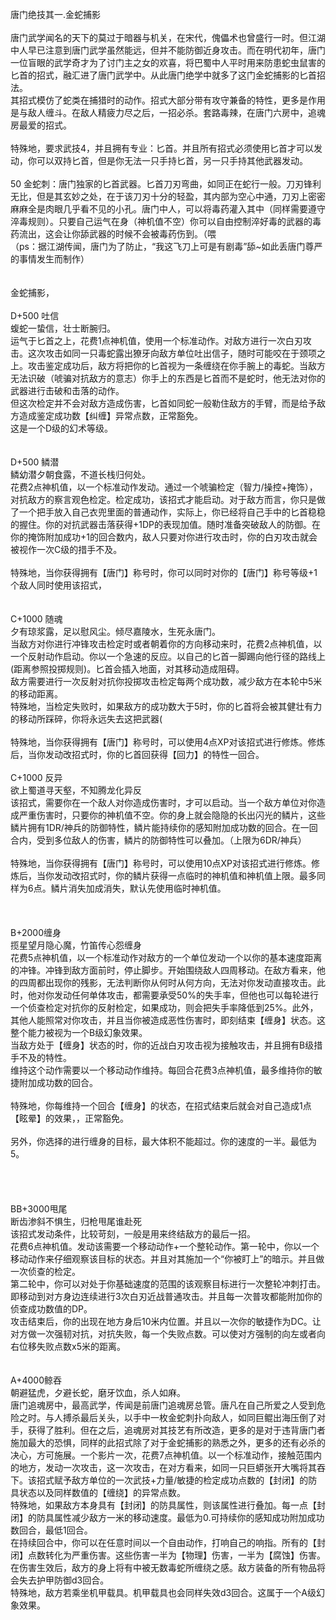 <title>金蛇捕影</title>
<meta name="GENERATOR" content="WinCHM">
<meta http-equiv="Content-Type" content="text/html; charset=gb2312">
<br>唐门绝技其一.金蛇捕影
<br>
<br>唐门武学闻名的天下的莫过于暗器与机关，在宋代，傀儡术也曾盛行一时。但江湖中人早已注意到唐门武学虽然能远，但并不能防御近身攻击。而在明代初年，唐门一位盲眼的武学奇才为了讨门主之女的欢喜，将巴蜀中人平时用来防患蛇虫鼠害的匕首的招式，融汇进了唐门武学中。从此唐门绝学中就多了这门金蛇捕影的匕首招法。
<br>其招式模仿了蛇类在捕猎时的动作。招式大部分带有攻守兼备的特性，更多是作用是与敌人缠斗。在敌人精疲力尽之后，一招必杀。套路毒辣，在唐门六房中，追魂房最爱的招式。
<br>
<br>特殊地，要求武技4，并且拥有专业：匕首。并且所有招式必须使用匕首才可以发动，你可以双持匕首，但是你无法一只手持匕首，另一只手持其他武器发动。
<br>
<br>50 金蛇刺：唐门独家的匕首武器。匕首刀刃弯曲，如同正在蛇行一般。刀刃锋利无比，但是其玄妙之处，在于该刀刃十分的轻盈，其内部为空心中通，刀刃上密密麻麻全是肉眼几乎看不见的小孔。唐门中人，可以将毒药灌入其中（同样需要遵守淬毒规则）。只要自己运气在身（神机值不空）你可以自由控制淬好毒的武器的毒药流出，这会让你舔武器的时候不会被毒药伤到。（喂
<br>（ps：据江湖传闻，唐门为了防止，“我这飞刀上可是有剧毒”舔~如此丢唐门尊严的事情发生而制作）
<br>
<br>
<br>金蛇捕影，
<br>
<br>D+500 吐信
<br>蝮蛇一蛰信，壮士断腕归。
<br>运气于匕首之上，花费1点神机值，使用一个标准动作。对敌方进行一次白刃攻击。这次攻击如同一只毒蛇露出獠牙向敌方单位吐出信子，随时可能咬在于颈项之上。攻击鉴定成功后，敌方将把你的匕首视为一条缠绕在你手腕上的毒蛇。当敌方无法识破（唬骗对抗敌方的意志）你手上的东西是匕首而不是蛇时，他无法对你的武器进行击破和击落的动作。
<br>但这次检定并不会对敌方造成伤害，匕首如同蛇一般勒住敌方的手臂，而是给予敌方造成鉴定成功数【纠缠】异常点数，正常豁免。
<br>这是一个D级的幻术等级。
<br>
<br>
<br>D+500 鳞潜
<br>鳞幼潜夕朝食露，不道长栈归何处。
<br>花费2点神机值，以一个标准动作发动。通过一个唬骗检定（智力/操控+掩饰），对抗敌方的察言观色检定。检定成功，该招式才能启动。对于敌方而言，你只是做了一个把手放入自己衣兜里面的普通动作，实际上，你已经将自己手中的匕首稳稳的握住。你的对抗武器击落获得+1DP的表现加值。随时准备突破敌人的防御。在你的掩饰附加成功+1的回合数内，敌人只要对你进行攻击时，你的白刃攻击就会被视作一次C级的措手不及。
<br>
<br>特殊地，当你获得拥有【唐门】称号时，你可以同时对你的【唐门】称号等级+1个敌人同时使用该招式，
<br>
<br>
<br>C+1000 随魂
<br>夕有琼浆露，足以慰风尘。倾尽嘉陵水，生死永唐门。
<br>当敌方对你进行冲锋攻击检定时或者朝着你的方向移动来时，花费2点神机值，以一个反射动作启动。你以一个急速的反应。以自己的匕首一脚踢向他行径的路线上(距离参照投掷规则)。匕首会插入地面，对其移动造成阻碍。
<br>敌方需要进行一次反射对抗你投掷攻击检定每两个成功数，减少敌方在本轮中5米的移动距离。
<br>特殊地，当检定失败时，如果敌方的成功数大于5时，你的匕首将会被其健壮有力的移动所踩碎，你将永远失去这把武器(
<br>
<br>特殊地，当你获得拥有【唐门】称号时，可以使用4点XP对该招式进行修炼。修炼后，当你发动改招式时，你的匕首回获得【回力】的特性一回合。
<br>
<br>C+1000 反异 
<br>欲上蜀道寻天壑，不知腾龙化异反
<br>该招式，需要你在一个敌人对你造成伤害时，才可以启动。当一个敌方单位对你造成严重伤害时，只要你的神机值不空。你的身上就会隐隐的长出闪光的鳞片，这些鳞片拥有1DR/神兵的防御特性，鳞片能持续你的感知附加成功数的回合。在一回合内，受到多位敌人的伤害，鳞片的防御特性可以叠加。（上限为6DR/神兵）
<br>
<br>特殊地，当你获得拥有【唐门】称号时，可以使用10点XP对该招式进行修炼。修炼后，当你发动改招式时，你的鳞片获得一点临时的神机值和神机值上限。最多同样为6点。鳞片消失加成消失，默认先使用临时神机值。
<br>
<br>
<br>
<br>B+2000缠身
<br>揽星望月隐心魔，竹笛传心怨缠身
<br>花费5点神机值，以一个标准动作对敌方的一个单位发动一个以你的基本速度距离的冲锋。冲锋到敌方面前时，停止脚步。开始围绕敌人四周移动。在敌方看来，他的四周都出现你的残影，无法判断你从何时从何方向，无法对你发动直接攻击。此时，他对你发动任何单体攻击，都需要承受50%的失手率，但他也可以每轮进行一个侦查检定对抗你的反射检定，如果成功，则会把失手率降低到25%。此外，其他人能照常对你攻击，并且当你被造成恶性伤害时，即刻结束【缠身】状态。这整个能力被视为一个B级幻象效果。
<br>当敌方处于【缠身】状态的时，你的近战白刃攻击视为接触攻击，并且拥有B级措手不及的特性。
<br>维持这个动作需要以一个移动动作维持。每回合花费3点神机值，最多维持你的敏捷附加成功数的回合。
<br>
<br>特殊地，你每维持一个回合【缠身】的状态，在招式结束后就会对自己造成1点【眩晕】的效果，，正常豁免。
<br>
<br>另外，你选择的进行缠身的目标，最大体积不能超过。你的速度的一半。最低为5。
<br>
<br>
<br>
<br>
<br>BB+3000甩尾
<br>断齿渗斜不惧生，归枪甩尾谁赴死
<br>该招式发动条件，比较苛刻，一般是用来终结敌方的最后一招。
<br>花费6点神机值。发动该需要一个移动动作+一个整轮动作。第一轮中，你以一个移动动作来仔细观察该目标的状态。并且对其施加一个“你被盯上”的暗示。并且做一次侦查的检定。
<br>第二轮中，你可以对处于你基础速度的范围的该观察目标进行一次整轮冲刺打击。即移动到对方身边连续进行3次白刃近战普通攻击。并且每一次普攻都能附加你的侦查成功数值的DP。
<br>攻击结束后，你的出现在地方身后10米内位置。并且以一次你的敏捷作为DC。让对方做一次强韧对抗，对抗失败，每一个失败点数。可以使对方强制的向左或者向右位移失败点数x5米的距离。
<br>
<br>
<br>A+4000鲸吞
<br>朝避猛虎，夕避长蛇，磨牙饮血，杀人如麻。
<br>唐门追魂房中，最高武学，传闻是前唐门追魂房总管。唐凡在自己所爱之人受到危险之时。与人搏杀最后关头，以手中一枚金蛇刺扑向敌人，如同巨鲲出海压倒了对手，获得了胜利。但在之后，追魂房对其技艺有所改造，更多的是对于违背唐门者施加最大的恐惧，同样的此招式除了对于金蛇捕影的熟悉之外，更多的还有必杀的决心，方可施展。一个影片一次，花费7点神机值。以一个标准动作，接触范围内的地方，发动一次攻击，这一次攻击，在对方看来，如同一只巨蟒张开大嘴将其吞下。该招式赋予敌方单位的一次武技+力量/敏捷的检定成功点数的【封闭】的防具状态以及同样数值的【缠绕】的异常点数。
<br>特殊地，如果敌方本身具有【封闭】的防具属性，则该属性进行叠加。每一点【封闭】的防具属性减少敌方一米的移动速度。最低为0.可持续你的感知成功附加成功数回合，最低1回合。
<br>在持续回合中，你可以在任意时间以一个自由动作，打响自己的响指。所有的【封闭】点数转化为严重伤害。这些伤害一半为【物理】伤害，一半为【腐蚀】伤害。
<br>在伤害生效后，敌方的身上将有中被无数毒蛇所缠绕之感。敌方装备的所有物品将会失去护甲防御d3回合。
<br>特殊地，敌方若乘坐机甲载具。机甲载具也会同样失效d3回合。这属于一个A级幻象效果。
<br>